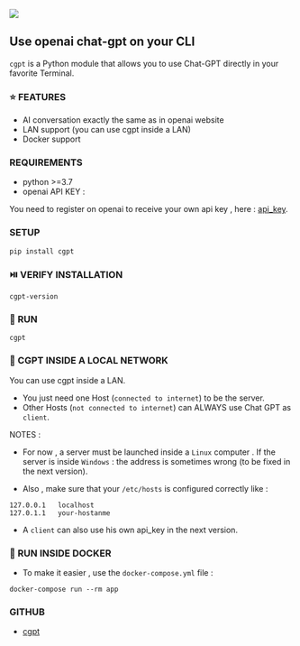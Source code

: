 ![](https://komarev.com/ghpvc/?username=ainayves&color=blueviolet)

## Use openai chat-gpt on your CLI
`cgpt` is a Python module that allows you to use Chat-GPT directly in your favorite Terminal.

### ⭐ FEATURES

- AI conversation exactly the same as in openai website
- LAN support (you can use cgpt inside a LAN)
- Docker support

### REQUIREMENTS

- python >=3.7
- openai API KEY : 

You need to register on openai to receive your own api key , here : [api_key](https://platform.openai.com/account/api-keys).

### SETUP

```
pip install cgpt
```

### ⏯️ VERIFY INSTALLATION 

```
cgpt-version
```

### 🚀 RUN

```
cgpt
```

### 🔗 CGPT INSIDE A LOCAL NETWORK

You can use cgpt inside a LAN. 

- You just need one Host (`connected to internet`) to be the server.
- Other Hosts (`not connected to internet`) can ALWAYS use Chat GPT as `client`. 

NOTES : 

- For now , a server must be launched inside a `Linux` computer . If the server is inside `Windows` : the address is sometimes wrong (to be fixed in the next version). 

- Also , make sure that your `/etc/hosts` is configured correctly like :

```
127.0.0.1	localhost
127.0.1.1	your-hostanme
```

- A `client` can also use his own api_key in the next version.

### 🐋 RUN INSIDE DOCKER

- To make it easier , use the `docker-compose.yml` file : 

```
docker-compose run --rm app
```

### GITHUB

- [cgpt](https://github.com/ainayves/cgpt/)
